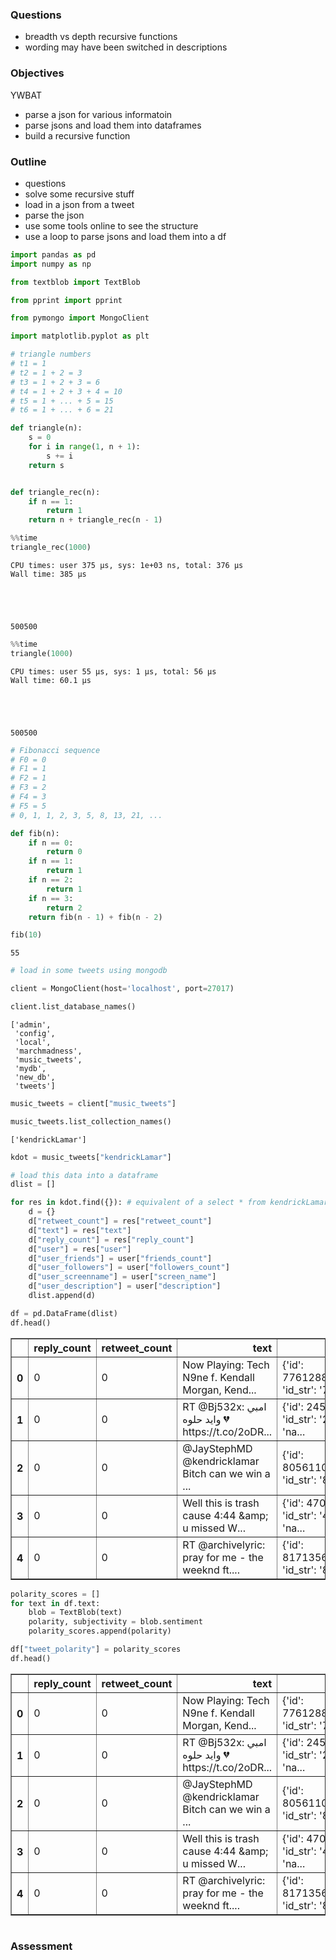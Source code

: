 
### Questions
* breadth vs depth recursive functions
* wording may have been switched in descriptions

### Objectives
YWBAT 
* parse a json for various informatoin
* parse jsons and load them into dataframes
* build a recursive function

### Outline
* questions
* solve some recursive stuff
* load in a json from a tweet
* parse the json
* use some tools online to see the structure
* use a loop to parse jsons and load them into a df


```python
import pandas as pd
import numpy as np

from textblob import TextBlob

from pprint import pprint

from pymongo import MongoClient

import matplotlib.pyplot as plt
```


```python
# triangle numbers
# t1 = 1
# t2 = 1 + 2 = 3
# t3 = 1 + 2 + 3 = 6
# t4 = 1 + 2 + 3 + 4 = 10
# t5 = 1 + ... + 5 = 15
# t6 = 1 + ... + 6 = 21

def triangle(n):
    s = 0
    for i in range(1, n + 1):
        s += i
    return s


def triangle_rec(n):
    if n == 1: 
        return 1
    return n + triangle_rec(n - 1)
```


```python
%%time
triangle_rec(1000)
```

    CPU times: user 375 µs, sys: 1e+03 ns, total: 376 µs
    Wall time: 385 µs





    500500




```python
%%time
triangle(1000)
```

    CPU times: user 55 µs, sys: 1 µs, total: 56 µs
    Wall time: 60.1 µs





    500500




```python
# Fibonacci sequence
# F0 = 0
# F1 = 1
# F2 = 1
# F3 = 2
# F4 = 3
# F5 = 5
# 0, 1, 1, 2, 3, 5, 8, 13, 21, ...

def fib(n):
    if n == 0:
        return 0
    if n == 1:
        return 1
    if n == 2:
        return 1
    if n == 3:
        return 2
    return fib(n - 1) + fib(n - 2)
```


```python
fib(10)
```




    55




```python
# load in some tweets using mongodb
```


```python
client = MongoClient(host='localhost', port=27017)
```


```python
client.list_database_names()
```




    ['admin',
     'config',
     'local',
     'marchmadness',
     'music_tweets',
     'mydb',
     'new_db',
     'tweets']




```python
music_tweets = client["music_tweets"]
```


```python
music_tweets.list_collection_names()
```




    ['kendrickLamar']




```python
kdot = music_tweets["kendrickLamar"]
```


```python
# load this data into a dataframe
dlist = []

for res in kdot.find({}): # equivalent of a select * from kendrickLamar;
    d = {}
    d["retweet_count"] = res["retweet_count"]
    d["text"] = res["text"]
    d["reply_count"] = res["reply_count"]
    d["user"] = res["user"]
    d["user_friends"] = user["friends_count"]
    d["user_followers"] = user["followers_count"]
    d["user_screenname"] = user["screen_name"]
    d["user_description"] = user["description"]
    dlist.append(d)
```


```python
df = pd.DataFrame(dlist)
df.head()
```




<div>
<style scoped>
    .dataframe tbody tr th:only-of-type {
        vertical-align: middle;
    }

    .dataframe tbody tr th {
        vertical-align: top;
    }

    .dataframe thead th {
        text-align: right;
    }
</style>
<table border="1" class="dataframe">
  <thead>
    <tr style="text-align: right;">
      <th></th>
      <th>reply_count</th>
      <th>retweet_count</th>
      <th>text</th>
      <th>user</th>
      <th>user_description</th>
      <th>user_followers</th>
      <th>user_friends</th>
      <th>user_screenname</th>
    </tr>
  </thead>
  <tbody>
    <tr>
      <th>0</th>
      <td>0</td>
      <td>0</td>
      <td>Now Playing: Tech N9ne f. Kendall Morgan, Kend...</td>
      <td>{'id': 776128881107558401, 'id_str': '77612888...</td>
      <td>7Six5 Live is a mobile streaming radio station...</td>
      <td>526</td>
      <td>201</td>
      <td>7Six5Live</td>
    </tr>
    <tr>
      <th>1</th>
      <td>0</td>
      <td>0</td>
      <td>RT @Bj532x: امبي وايد حلوه 💔 https://t.co/2oDR...</td>
      <td>{'id': 2459509949, 'id_str': '2459509949', 'na...</td>
      <td>7Six5 Live is a mobile streaming radio station...</td>
      <td>526</td>
      <td>201</td>
      <td>7Six5Live</td>
    </tr>
    <tr>
      <th>2</th>
      <td>0</td>
      <td>0</td>
      <td>@JayStephMD @kendricklamar Bitch can we win a ...</td>
      <td>{'id': 805611051169566720, 'id_str': '80561105...</td>
      <td>7Six5 Live is a mobile streaming radio station...</td>
      <td>526</td>
      <td>201</td>
      <td>7Six5Live</td>
    </tr>
    <tr>
      <th>3</th>
      <td>0</td>
      <td>0</td>
      <td>Well this is trash cause 4:44 &amp;amp; u missed W...</td>
      <td>{'id': 4705257927, 'id_str': '4705257927', 'na...</td>
      <td>7Six5 Live is a mobile streaming radio station...</td>
      <td>526</td>
      <td>201</td>
      <td>7Six5Live</td>
    </tr>
    <tr>
      <th>4</th>
      <td>0</td>
      <td>0</td>
      <td>RT @archivelyric: pray for me - the weeknd ft....</td>
      <td>{'id': 817135604605587456, 'id_str': '81713560...</td>
      <td>7Six5 Live is a mobile streaming radio station...</td>
      <td>526</td>
      <td>201</td>
      <td>7Six5Live</td>
    </tr>
  </tbody>
</table>
</div>




```python
polarity_scores = []
for text in df.text:
    blob = TextBlob(text)
    polarity, subjectivity = blob.sentiment
    polarity_scores.append(polarity)
```


```python
df["tweet_polarity"] = polarity_scores
df.head()
```




<div>
<style scoped>
    .dataframe tbody tr th:only-of-type {
        vertical-align: middle;
    }

    .dataframe tbody tr th {
        vertical-align: top;
    }

    .dataframe thead th {
        text-align: right;
    }
</style>
<table border="1" class="dataframe">
  <thead>
    <tr style="text-align: right;">
      <th></th>
      <th>reply_count</th>
      <th>retweet_count</th>
      <th>text</th>
      <th>user</th>
      <th>user_description</th>
      <th>user_followers</th>
      <th>user_friends</th>
      <th>user_screenname</th>
      <th>tweet_polarity</th>
    </tr>
  </thead>
  <tbody>
    <tr>
      <th>0</th>
      <td>0</td>
      <td>0</td>
      <td>Now Playing: Tech N9ne f. Kendall Morgan, Kend...</td>
      <td>{'id': 776128881107558401, 'id_str': '77612888...</td>
      <td>7Six5 Live is a mobile streaming radio station...</td>
      <td>526</td>
      <td>201</td>
      <td>7Six5Live</td>
      <td>0.0</td>
    </tr>
    <tr>
      <th>1</th>
      <td>0</td>
      <td>0</td>
      <td>RT @Bj532x: امبي وايد حلوه 💔 https://t.co/2oDR...</td>
      <td>{'id': 2459509949, 'id_str': '2459509949', 'na...</td>
      <td>7Six5 Live is a mobile streaming radio station...</td>
      <td>526</td>
      <td>201</td>
      <td>7Six5Live</td>
      <td>0.0</td>
    </tr>
    <tr>
      <th>2</th>
      <td>0</td>
      <td>0</td>
      <td>@JayStephMD @kendricklamar Bitch can we win a ...</td>
      <td>{'id': 805611051169566720, 'id_str': '80561105...</td>
      <td>7Six5 Live is a mobile streaming radio station...</td>
      <td>526</td>
      <td>201</td>
      <td>7Six5Live</td>
      <td>0.2</td>
    </tr>
    <tr>
      <th>3</th>
      <td>0</td>
      <td>0</td>
      <td>Well this is trash cause 4:44 &amp;amp; u missed W...</td>
      <td>{'id': 4705257927, 'id_str': '4705257927', 'na...</td>
      <td>7Six5 Live is a mobile streaming radio station...</td>
      <td>526</td>
      <td>201</td>
      <td>7Six5Live</td>
      <td>0.0</td>
    </tr>
    <tr>
      <th>4</th>
      <td>0</td>
      <td>0</td>
      <td>RT @archivelyric: pray for me - the weeknd ft....</td>
      <td>{'id': 817135604605587456, 'id_str': '81713560...</td>
      <td>7Six5 Live is a mobile streaming radio station...</td>
      <td>526</td>
      <td>201</td>
      <td>7Six5Live</td>
      <td>0.0</td>
    </tr>
  </tbody>
</table>
</div>




```python

```

### Assessment
